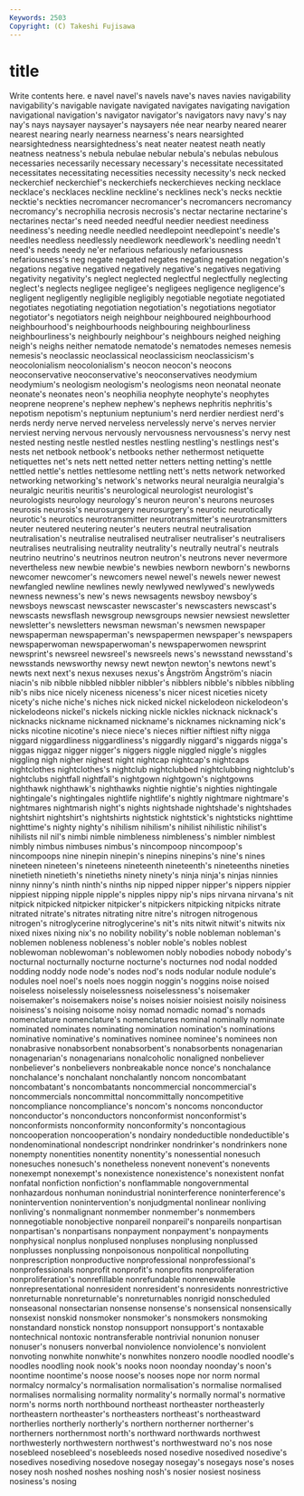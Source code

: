 ```yaml
---
Keywords: 2503 
Copyright: (C) Takeshi Fujisawa
---
```


# title

Write contents here.
e navel navel's
navels nave's naves navies navigability navigability's navigable navigate navigated navigates
navigating navigation navigational navigation's navigator navigator's navigators navy navy's nay
nay's nays naysayer naysayer's naysayers née near nearby neared nearer
nearest nearing nearly nearness nearness's nears nearsighted nearsightedness nearsightedness's neat
neater neatest neath neatly neatness neatness's nebula nebulae nebular nebula's
nebulas nebulous necessaries necessarily necessary necessary's necessitate necessitated necessitates necessitating
necessities necessity necessity's neck necked neckerchief neckerchief's neckerchiefs neckerchieves necking
necklace necklace's necklaces neckline neckline's necklines neck's necks necktie necktie's
neckties necromancer necromancer's necromancers necromancy necromancy's necrophilia necrosis necrosis's nectar
nectarine nectarine's nectarines nectar's need needed needful needier neediest neediness
neediness's needing needle needled needlepoint needlepoint's needle's needles needless needlessly
needlework needlework's needling needn't need's needs needy ne'er nefarious nefariously
nefariousness nefariousness's neg negate negated negates negating negation negation's negations
negative negatived negatively negative's negatives negativing negativity negativity's neglect neglected
neglectful neglectfully neglecting neglect's neglects negligee negligee's negligees negligence negligence's
negligent negligently negligible negligibly negotiable negotiate negotiated negotiates negotiating negotiation
negotiation's negotiations negotiator negotiator's negotiators neigh neighbour neighboured neighbourhood neighbourhood's
neighbourhoods neighbouring neighbourliness neighbourliness's neighbourly neighbour's neighbours neighed neighing neigh's
neighs neither nematode nematode's nematodes nemeses nemesis nemesis's neoclassic neoclassical
neoclassicism neoclassicism's neocolonialism neocolonialism's neocon neocon's neocons neoconservative neoconservative's neoconservatives
neodymium neodymium's neologism neologism's neologisms neon neonatal neonate neonate's neonates
neon's neophilia neophyte neophyte's neophytes neoprene neoprene's nephew nephew's nephews
nephritis nephritis's nepotism nepotism's neptunium neptunium's nerd nerdier nerdiest nerd's
nerds nerdy nerve nerved nerveless nervelessly nerve's nerves nervier nerviest
nerving nervous nervously nervousness nervousness's nervy nest nested nesting nestle
nestled nestles nestling nestling's nestlings nest's nests net netbook netbook's
netbooks nether nethermost netiquette netiquettes net's nets nett netted netter
netters netting netting's nettle nettled nettle's nettles nettlesome nettling nett's
netts network networked networking networking's network's networks neural neuralgia neuralgia's
neuralgic neuritis neuritis's neurological neurologist neurologist's neurologists neurology neurology's neuron
neuron's neurons neuroses neurosis neurosis's neurosurgery neurosurgery's neurotic neurotically neurotic's
neurotics neurotransmitter neurotransmitter's neurotransmitters neuter neutered neutering neuter's neuters neutral
neutralisation neutralisation's neutralise neutralised neutraliser neutraliser's neutralisers neutralises neutralising neutrality
neutrality's neutrally neutral's neutrals neutrino neutrino's neutrinos neutron neutron's neutrons
never nevermore nevertheless new newbie newbie's newbies newborn newborn's newborns
newcomer newcomer's newcomers newel newel's newels newer newest newfangled newline
newlines newly newlywed newlywed's newlyweds newness newness's new's news newsagents
newsboy newsboy's newsboys newscast newscaster newscaster's newscasters newscast's newscasts newsflash
newsgroup newsgroups newsier newsiest newsletter newsletter's newsletters newsman newsman's newsmen
newspaper newspaperman newspaperman's newspapermen newspaper's newspapers newspaperwoman newspaperwoman's newspaperwomen newsprint
newsprint's newsreel newsreel's newsreels news's newsstand newsstand's newsstands newsworthy newsy
newt newton newton's newtons newt's newts next next's nexus nexuses
nexus's Ångström Ångström's niacin niacin's nib nibble nibbled nibbler nibbler's
nibblers nibble's nibbles nibbling nib's nibs nice nicely niceness niceness's
nicer nicest niceties nicety nicety's niche niche's niches nick nicked
nickel nickelodeon nickelodeon's nickelodeons nickel's nickels nicking nickle nickles nicknack
nicknack's nicknacks nickname nicknamed nickname's nicknames nicknaming nick's nicks nicotine
nicotine's niece niece's nieces niftier niftiest nifty nigga niggard niggardliness
niggardliness's niggardly niggard's niggards nigga's niggas niggaz nigger nigger's niggers
niggle niggled niggle's niggles niggling nigh nigher nighest night nightcap
nightcap's nightcaps nightclothes nightclothes's nightclub nightclubbed nightclubbing nightclub's nightclubs nightfall
nightfall's nightgown nightgown's nightgowns nighthawk nighthawk's nighthawks nightie nightie's nighties
nightingale nightingale's nightingales nightlife nightlife's nightly nightmare nightmare's nightmares nightmarish
night's nights nightshade nightshade's nightshades nightshirt nightshirt's nightshirts nightstick nightstick's
nightsticks nighttime nighttime's nighty nighty's nihilism nihilism's nihilist nihilistic nihilist's
nihilists nil nil's nimbi nimble nimbleness nimbleness's nimbler nimblest nimbly
nimbus nimbuses nimbus's nincompoop nincompoop's nincompoops nine ninepin ninepin's ninepins
ninepins's nine's nines nineteen nineteen's nineteens nineteenth nineteenth's nineteenths nineties
ninetieth ninetieth's ninetieths ninety ninety's ninja ninja's ninjas ninnies ninny
ninny's ninth ninth's ninths nip nipped nipper nipper's nippers nippier
nippiest nipping nipple nipple's nipples nippy nip's nips nirvana nirvana's
nit nitpick nitpicked nitpicker nitpicker's nitpickers nitpicking nitpicks nitrate nitrated
nitrate's nitrates nitrating nitre nitre's nitrogen nitrogenous nitrogen's nitroglycerine nitroglycerine's
nit's nits nitwit nitwit's nitwits nix nixed nixes nixing nix's
no nobility nobility's noble nobleman nobleman's noblemen nobleness nobleness's nobler
noble's nobles noblest noblewoman noblewoman's noblewomen nobly nobodies nobody nobody's
nocturnal nocturnally nocturne nocturne's nocturnes nod nodal nodded nodding noddy
node node's nodes nod's nods nodular nodule nodule's nodules noel
noel's noels noes noggin noggin's noggins noise noised noiseless noiselessly
noiselessness noiselessness's noisemaker noisemaker's noisemakers noise's noises noisier noisiest noisily
noisiness noisiness's noising noisome noisy nomad nomadic nomad's nomads nomenclature
nomenclature's nomenclatures nominal nominally nominate nominated nominates nominating nomination nomination's
nominations nominative nominative's nominatives nominee nominee's nominees non nonabrasive nonabsorbent
nonabsorbent's nonabsorbents nonagenarian nonagenarian's nonagenarians nonalcoholic nonaligned nonbeliever nonbeliever's nonbelievers
nonbreakable nonce nonce's nonchalance nonchalance's nonchalant nonchalantly noncom noncombatant noncombatant's
noncombatants noncommercial noncommercial's noncommercials noncommittal noncommittally noncompetitive noncompliance noncompliance's noncom's
noncoms nonconductor nonconductor's nonconductors nonconformist nonconformist's nonconformists nonconformity nonconformity's noncontagious
noncooperation noncooperation's nondairy nondeductible nondeductible's nondenominational nondescript nondrinker nondrinker's nondrinkers
none nonempty nonentities nonentity nonentity's nonessential nonesuch nonesuches nonesuch's nonetheless
nonevent nonevent's nonevents nonexempt nonexempt's nonexistence nonexistence's nonexistent nonfat nonfatal
nonfiction nonfiction's nonflammable nongovernmental nonhazardous nonhuman nonindustrial noninterference noninterference's nonintervention
nonintervention's nonjudgmental nonlinear nonliving nonliving's nonmalignant nonmember nonmember's nonmembers nonnegotiable
nonobjective nonpareil nonpareil's nonpareils nonpartisan nonpartisan's nonpartisans nonpayment nonpayment's nonpayments
nonphysical nonplus nonplused nonpluses nonplusing nonplussed nonplusses nonplussing nonpoisonous nonpolitical
nonpolluting nonprescription nonproductive nonprofessional nonprofessional's nonprofessionals nonprofit nonprofit's nonprofits nonproliferation
nonproliferation's nonrefillable nonrefundable nonrenewable nonrepresentational nonresident nonresident's nonresidents nonrestrictive nonreturnable
nonreturnable's nonreturnables nonrigid nonscheduled nonseasonal nonsectarian nonsense nonsense's nonsensical nonsensically
nonsexist nonskid nonsmoker nonsmoker's nonsmokers nonsmoking nonstandard nonstick nonstop nonsupport
nonsupport's nontaxable nontechnical nontoxic nontransferable nontrivial nonunion nonuser nonuser's nonusers
nonverbal nonviolence nonviolence's nonviolent nonvoting nonwhite nonwhite's nonwhites nonzero noodle
noodled noodle's noodles noodling nook nook's nooks noon noonday noonday's
noon's noontime noontime's noose noose's nooses nope nor norm normal
normalcy normalcy's normalisation normalisation's normalise normalised normalises normalising normality normality's
normally normal's normative norm's norms north northbound northeast northeaster northeasterly
northeastern northeaster's northeasters northeast's northeastward northerlies northerly northerly's northern northerner
northerner's northerners northernmost north's northward northwards northwest northwesterly northwestern northwest's
northwestward no's nos nose nosebleed nosebleed's nosebleeds nosed nosedive nosedived
nosedive's nosedives nosediving nosedove nosegay nosegay's nosegays nose's noses nosey
nosh noshed noshes noshing nosh's nosier nosiest nosiness nosiness's nosing
